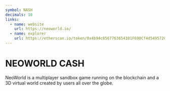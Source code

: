 ```yaml
---
symbol: NASH
decimals: 18
links:
  - name: website
    url: https://neoworld.io/
  - name: explorer
    url: https://etherscan.io/token/0x4b94c8567763654101F690Cf4d54957206383b75
---
```


# NEOWORLD CASH

NeoWorld is a multiplayer sandbox game running on the blockchain and a 3D virtual world created by users all over the globe.
